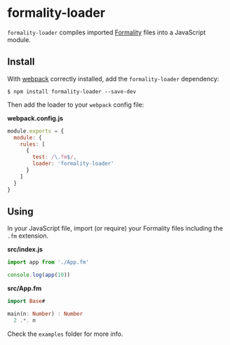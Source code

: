 # formality-loader

`formality-loader` compiles imported [Formality](https://github.com/moonad/Formality) files into a JavaScript module.

## Install

With [webpack](https://github.com/webpack/webpack) correctly installed, add the `formality-loader` dependency:

```console
$ npm install formality-loader --save-dev
```

Then add the loader to your `webpack` config file:

**webpack.config.js**

```js
module.exports = {
  module: {
    rules: [
      {
        test: /\.fm$/,
        loader: 'formality-loader'
      }
    ]
  }
}
```

## Using

In your JavaScript file, import (or require) your Formality files including the `.fm` extension.

**src/index.js**

```js
import app from './App.fm'

console.log(app(10))
```

**src/App.fm**

```haskell
import Base#

main(n: Number) : Number
  2 .*. n
```

Check the `examples` folder for more info.
